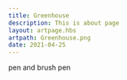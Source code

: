 ```yaml
---
title: Greenhouse
description: This is about page
layout: artpage.hbs
artpath: Greenhouse.png
date: 2021-04-25
---
```


pen and brush pen